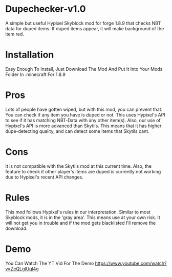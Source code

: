 # Dupechecker-v1.0
A simple but useful Hypixel Skyblock mod for forge 1.8.9 that checks NBT data for duped items. If duped items appear, it will make background of the item red.

# Installation
Easy Enough To Install, Just Download The Mod And Put It Into Your Mods Folder In .minecraft For 1.8.9

# Pros
Lots of people have gotten wiped, but with this mod, you can prevent that. You can check if any item you have is duped or not. This uses Hypixel's API to see if it has matching NBT-Data with any other item(s). Also, our use of Hypixel's API is more advanced than Skytils. This means that it has higher dupe-detecting quality, and can detect some items that Skytils cant.

# Cons
It is not compatible with the Skytils mod at this current time. Also, the feature to check if other player's items are duped is currently not working due to Hypixel's recent API changes.

# Rules
This mod follows Hypixel's rules in our interpretation. Similar to most Skyblock mods, it is in the 'gray area'. This means use at your own risk. It will not get you in trouble and if the mod gets blacklisted I'll remove the download.

# Demo
You Can Watch The YT Vid For The Demo
https://www.youtube.com/watch?v=ZeQLglUql4g
